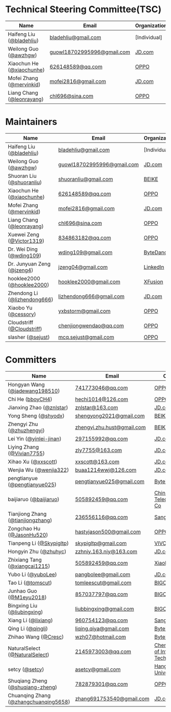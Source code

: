 # Technical Steering Committee(TSC)

| Name                                                       | Email                                                           | Organization |
| ---------------------------------------------------------- | --------------------------------------------------------------- | ------------ |
| Haifeng Liu ([@bladehliu](https://github.com/bladehliu))   | [bladehliu@gmail.com](mailto:bladehliu@gmail.com)                  | [Individual] |
| Weilong Guo ([@awzhgw](https://github.com/awzhgw))         | [guowl18702995996@gmail.com](mailto:guowl18702995996@gmail.com) | [JD.com]     |
| Xiaochun He ([@xiaochunhe](https://github.com/xiaochunhe)) | [626148589@qq.com](mailto:626148589@qq.com)                     | [OPPO]       |
| Mofei Zhang ([@mervinkid](https://github.com/mervinkid))   | [mofei2816@gmail.com](mailto:mofei2816@gmail.com)               | [JD.com]     |
| Liang Chang ([@leonrayang](https://github.com/leonrayang)) | [chl696@sina.com](mailto:chl696@sina.com)                       | [OPPO]       |

# Maintainers

| Name                                                             | Email                                                           | Organization |
| ---------------------------------------------------------------- | --------------------------------------------------------------- | ------------ |
| Haifeng Liu ([@bladehliu](https://github.com/bladehliu))         | [bladehliu@gmail.com](mailto:bladehliu@gmail.com)                  | [Individual] |
| Weilong Guo ([@awzhgw](https://github.com/awzhgw))               | [guowl18702995996@gmail.com](mailto:guowl18702995996@gmail.com) | [JD.com]     |
| Shuoran Liu ([@shuoranliu](https://github.com/shuoranliu))       | [shuoranliu@gmail.com](mailto:shuoranliu@gmail.com)             | [BEIKE]      |
| Xiaochun He ([@xiaochunhe](https://github.com/xiaochunhe))       | [626148589@qq.com](mailto:626148589@qq.com)                     | [OPPO]       |
| Mofei Zhang ([@mervinkid](https://github.com/mervinkid))         | [mofei2816@gmail.com](mailto:mofei2816@gmail.com)               | [JD.com]     |
| Liang Chang ([@leonrayang](https://github.com/leonrayang))       | [chl696@sina.com](mailto:chl696@sina.com)                       | [OPPO]       |
| Xuewei Zeng ([@Victor1319](https://github.com/Victor1319))       | [834863182@qq.com](mailto:834863182@qq.com)                     | [OPPO]       |
| Dr. Wei Ding ([@wding109](https://github.com/wding109))          | [wding109@gmail.com](mailto:wding109@gmail.com)                 | [ByteDance]  |
| Dr. Junyuan Zeng ([@jzeng4](https://github.com/jzeng4))          | [jzeng04@gmail.com](mailto:jzeng04@gmail.com)                   | [LinkedIn]   |
| hooklee2000 ([@hooklee2000](https://github.com/hooklee2000))     | [hooklee2000@gmail.com](mailto:hooklee2000@gmail.com)           | [XFusion]    |
| Zhendong Li ([@lizhendong666](https://github.com/lizhendong666)) | [lizhendong666@gmail.com](mailto:lizhendong666@gmail.com)       | [JD.com]     |
| Xiaobo Yu ([@cessory](https://github.com/cessory))               | [yxbstorm@gmail.com](mailto:yxbstorm@gmail.com)                 | [OPPO]       |
| Cloudstriff ([@Cloudstriff](https://github.com/Cloudstriff))     | [chenjiongwendao@qq.com](mailto:chenjiongwendao@qq.com)         | [OPPO]       |
| slasher ([@sejust](https://github.com/sejust))                   | [mcq.sejust@gmail.com](mailto:mcq.sejust@gmail.com)             | [OPPO]       |

# Committers

| Name                                                                           | Email                                                           | Organization                                   |
| ------------------------------------------------------------------------------ | --------------------------------------------------------------- | ---------------------------------------------- |
| Hongyan Wang ([@jadewang198510](https://github.com/jadewang198510))            | [741773046@qq.com](mailto:741773046@qq.com)                     | [OPPO]                                         |
| Chi He ([bboyCH4](https://github.com/bboyCH4))                                 | [hechi1014@126.com](mailto:hechi1014@126.com)                   | [OPPO]                                         |
| Jianxing Zhao ([@znlstar](https://github.com/znlstar))                         | [znlstar@163.com](mailto:znlstar@163.com)                       | [JD.com]                                       |
| Yong Sheng ([@shyodx](https://github.com/shyodx))                              | [shengyong2021@gmail.com](mailto:shengyong2021@gmail.com)       | [BEIKE]                                        |
| Zhengyi Zhu ([@zhuzhengyi](https://github.com/wding109))                       | [zhengyi.zhu.hust@gmail.com](mailto:zhengyi.zhu.hust@gmail.com) | [BEIKE]                                        |
| Lei Yin ([@yinlei-jinan](https://github.com/yinlei-jinan))                     | [297155992@qq.com](mailto:297155992@qq.com)                     | [JD.com]                                       |
| Liying Zhang ([@Vivian7755](https://github.com/Vivian7755))                    | [zly7755@163.com](mailto:zly7755@163.com)                       | [JD.com]                                       |
| Xihao Xu ([@xxscott](https://github.com/xxscott))                              | [xxscott@163.com](mailto:xxscott@163.com)                       | [JD.com]                                       |
| Wenjia Wu ([@wenjia322](https://github.com/wenjia322))                         | [buaa1214wwj@126.com](mailto:buaa1214wwj@126.com)               | [JD.com]                                       |
| pengtianyue ([@pengtianyue025](https://github.com/pengtianyue025))             | [pengtianyue025@gmail.com](mailto:pengtianyue025@gmail.com)     | [ByteDance]                                    |
| baijiaruo ([@baijiaruo](https://github.com/baijiaruo))                         | [505892459@qq.com](mailto:505892459@qq.com)                     | [China United Telecommunications Co]           |
| Tianjiong Zhang ([@tianjiongzhang](https://github.com/tianjiongzhang))         | [236556116@qq.com](mailto:236556116@qq.com)                     | [Sangfor]                                      |
| Zongchao Hu ([@JasonHu520](https://github.com/JasonHu520))                     | [hastyjason500@gmail.com](mailto:hastyjason500@gmail.com)       | [OPPO]                                         |
| Tianpeng Li ([@Skypigltp](https://github.com/skypigltp))                       | [skypigltp@gmail.com](mailto:skypigltp@gmail.com)               | [VIVO]                                         |
| Hongyin Zhu ([@zhuhyc](https://github.com/zhuhyc))                             | [zzhniy.163.niy@163.com](mailto:zzhniy.163.niy@163.com)         | [JD.com]                                       |
| Zhixiang Tang ([@xiangcai1215](https://github.com/xiangcai1215))               | [505892459@qq.com](mailto:505892459@qq.com)                     | [Xiaohongshu]                                  |
| Yubo Li ([@yuboLee](https://github.com/yuboLee))                               | [pangbolee@gmail.com](mailto:pangbolee@gmail.com)               | [JD.com]                                       |
| Tao Li ([@tomscut](https://github.com/tomscut))                                | [tomleescut@gmail.com](mailto:tomleescut@gmail.com)             | [BIGO]                                         |
| Junhao Guo ([@M1eyu2018](https://github.com/M1eyu2018))                        | [857037797@qq.com](mailto:857037797@qq.com)                     | [BIGO]                                         |
| Bingxing Liu ([@liubingxing](https://github.com/liubingxing))                  | [liubbingxing@gmail.com](mailto:liubbingxing@gmail.com)         | [BIGO]                                         |
| Xiang Li ([@lixiang](https://github.com/lixiang))                              | [960754123@qq.com](mailto:960754123@qq.com)                     | [Sangfor]                                      |
| Qing Li ([@qingli](https://github.com/liqingqiya))                             | [liqing.qiya@gmail.com](mailto:liqing.qiya@gmail.com)           | [ByteDance]                                    |
| Zhihao Wang ([@Cresc](https://github.com/zhihao-wang))                         | [wzh07@hotmail.com](mailto:liqing.qiya@gmail.com)               | [ByteDance]                                    |
| NaturalSelect ([@NaturalSelect](https://github.com/NaturalSelect))             | [2145973003@qq.com](mailto:2145973003@qq.com)                   | [Chengdu University of Information Technology] |
| setcy ([@setcy](https://github.com/setcy))                                     | [asetcy@gmail.com](mailto:asetcy@gmail.com)                     | [Hangzhou Dianzi University]                   |
| Shuqiang Zheng ([@shuqiang-zheng](https://github.com/shuqiang-zheng))          | [782879301@qq.com](mailto:782879301@qq.com)                     | [OPPO]                                         |
| Chuanqing Zhang ([@zhangchuanqing5658](https://github.com/zhangchuanqing5658)) | [zhang691753540@gmail.com](mailto:zhang691753540@gmail.com)     | [JD.com]                                       |


[OPPO]: https://www.oppo.com/en/
[JD.com]: https://www.jd.com/
[BEIKE]: https://investors.ke.com/
[VIVO]: https://www.vivo.com/
[ByteDance]: https://www.bytedance.com/
[LinkedIn]: https://www.linkedin.com/
[BIGO]: https://www.bigo.tv/
[XFusion]: https://xfusion.com/en
[Sangfor]: https://www.sangfor.com.cn/
[Xiaohongshu]: https://www.xiaohongshu.com/explore
[Chengdu University of Information Technology]: https://english.cuit.edu.cn/
[Hangzhou Dianzi University]: https://en.hdu.edu.cn/main.html
[China United Telecommunications Co]: https://www.chinaunicom.com.cn/
